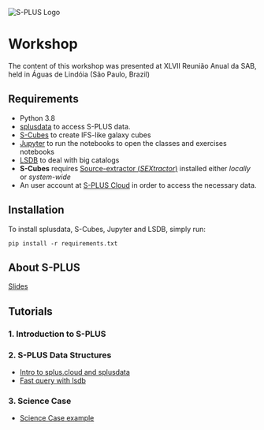 ![S-PLUS Logo](https://splus.cloud/images/splus_logo_fundo_branco.jpg)

# Workshop

The content of this workshop was presented at XLVII Reunião Anual da SAB, held in Águas de Lindóia (São Paulo, Brazil)

## Requirements

- Python 3.8
- [splusdata](https://github.com/Schwarzam/splusdata) to access S-PLUS data.
- [S-Cubes](https://github.com/elacerda/s-cubes) to create IFS-like galaxy cubes
- [Jupyter](https://jupyter.org/) to run the notebooks to open the classes and exercises notebooks
- [LSDB](https://lsdb.readthedocs.io/) to deal with big catalogs
- **S-Cubes** requires [Source-extractor (*SEXtractor*)](https://sextractor.readthedocs.io/en/latest/index.html) installed either *locally* or *system-wide* 
- An user account at [S-PLUS Cloud](https://splus.cloud/) in order to access the necessary data.

## Installation 

To install splusdata, S-Cubes, Jupyter and LSDB, simply run:

    pip install -r requirements.txt

## About S-PLUS

[Slides](https://docs.google.com/presentation/d/1EwYEEQYWXnXmvQsbQF_eIldMBQ6A76lXZR1fW4ZVbco/edit?usp=sharing)


## Tutorials

### 1. Introduction to S-PLUS

### 2. S-PLUS Data Structures
 - [Intro to splus.cloud and splusdata](content/splus_website_and_python.ipynb)
 - [Fast query with lsdb](content/lsdb_query.ipynb)

### 3. Science Case
 - [Science Case example](content/hands-on)
